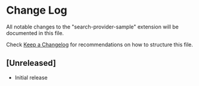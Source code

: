 # Change Log
All notable changes to the "search-provider-sample" extension will be documented in this file.

Check [Keep a Changelog](http://keepachangelog.com/) for recommendations on how to structure this file.

## [Unreleased]
- Initial release